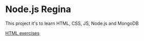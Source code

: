 # Node.js Regina

This project it's to learn HTML, CSS, JS, Node.js and MongoDB

[HTML  exercises](html)
